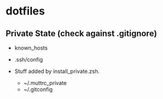 # dotfiles

## Private State (check against .gitignore)

- known\_hosts
- .ssh/config

- Stuff added by install\_private.zsh.
	* ~/.muttrc\_private
	* ~/.gitconfig
